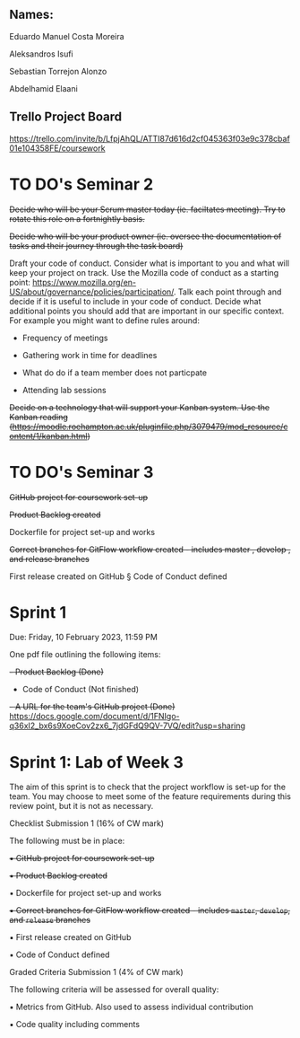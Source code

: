 ## Names:

Eduardo Manuel Costa Moreira

Aleksandros Isufi

Sebastian Torrejon Alonzo

Abdelhamid Elaani


## Trello Project Board

https://trello.com/invite/b/LfpjAhQL/ATTI87d616d2cf045363f03e9c378cbaf01e104358FE/coursework


# TO DO's Seminar 2

~~Decide who will be your Scrum master today (ie. faciltates meeting). Try to rotate this role on a fortnightly basis.~~

~~Decide who will be your product owner (ie. oversee the documentation of tasks and their journey through the task board)~~

Draft your code of conduct. Consider what is important to you and what will keep your project on track. Use the Mozilla code of conduct as a starting point: https://www.mozilla.org/en-US/about/governance/policies/participation/. Talk each point through and decide if it is useful to include in your code of conduct. Decide what additional points you should add that are important in our specific context. For example you might want to define rules around:

- Frequency of meetings

- Gathering work in time for deadlines

- What do do if a team member does not particpate

- Attending lab sessions

~~Decide on a technology that will support your Kanban system. Use the Kanban reading (https://moodle.roehampton.ac.uk/pluginfile.php/3079479/mod_resource/content/1/kanban.html)~~


# TO DO's Seminar 3

~~GitHub project for coursework set-up~~

~~Product Backlog created~~

Dockerfile for project set-up and works

~~Correct branches for GitFlow workflow created - includes master , develop , and release branches~~

First release created on GitHub § Code of Conduct defined


# Sprint 1

Due: Friday, 10 February 2023, 11:59 PM

One pdf file outlining the following items:

~~- Product Backlog (Done)~~

- Code of Conduct (Not finished)

~~- A URL for the team's GitHub project (Done)~~
https://docs.google.com/document/d/1FNIgo-q36xI2_bx6s9XoeCov2zx6_7jdGFdQ9QV-7VQ/edit?usp=sharing


# Sprint 1: Lab of Week 3

The aim of this sprint is to check that the project workflow is set-up for the team. You may
choose to meet some of the feature requirements during this review point, but it is not as
necessary.

Checklist Submission 1 (16% of CW mark)

The following must be in place:

~~▪ GitHub project for coursework set-up~~

~~▪ Product Backlog created~~

▪ Dockerfile for project set-up and works

~~▪ Correct branches for GitFlow workflow created - includes `master`, `develop`, and `release` branches~~

▪ First release created on GitHub

▪ Code of Conduct defined

Graded Criteria Submission 1 (4% of CW mark)

The following criteria will be assessed for overall quality:

▪ Metrics from GitHub. Also used to assess individual contribution

▪ Code quality including comments
